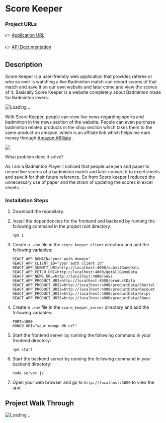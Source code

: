 # Score Keeper

### Project URLs
👉 [Application URL](https://score-keper.netlify.app)  

👉 [API Documentation](https://documenter.getpostman.com/view/25693870/2s93m622Rg)



## Description
Score Keeper is a user-friendly web application that provides raferee or who so ever is watching a live Badminton match can record scores of that match and save it on our own website and later come and view the scores of it. Basically Score Keeper is a website completely about Badminton made for Badminton lovers.

![Loading ..](https://res.cloudinary.com/dmewxwr0i/image/upload/c_crop,h_100,r_13,w_1271,x_0,y_0/v1685005715/Screenshot_2023-05-25_at_2.24.23_PM_ilnzf7.png)

With Score Keeper, people can view live news regarding sports and badminton in the news section of the website. People can even purchase badminton related products in the shop section which takes them to the same product on amazon, which is an affliate link which helps me earn money through [Amazon Affiliate](https://affiliate-program.amazon.in/) .   

<img src="https://res.cloudinary.com/dmewxwr0i/image/upload/r_26/v1685007338/Screenshot_2023-05-25_at_3.04.42_PM_lnue1k.png">

What problem does it solve?

As I am a Badminton Player I noticed that people use pen and paper to record live scores of a badminton match and later convert it to excel sheets and save it for their future reference. So from Score keeper I reduced the unnecessary use of paper and the strain of updating the scores in excel sheets.  

### Installation Steps

1. Download the repository.
2. Install the dependencies for the frontend and backend by running the following command in the project root directory:

    ```
    npm i
    ```

3. Create a `.env` file in the `score_keeper_client` directory and add the following variables:

    ```
    REACT_APP_DOMAIN="your auth domain"
    REACT_APP_CLIENT_ID="your auth client id"
    REACT_APP_SUBMIT_URI=http://localhost:4000/submitGameData
    REACT_APP_FETCH_URI=http://localhost:4000/getAllGameData
    REACT_APP_NEWS_URL=http://localhost:4000/news
    REACT_APP_PRODUCT_URI=http://localhost:4000/productData
    REACT_APP_PRODUCT_URI2=http://localhost:4000/productData/Shuttel
    REACT_APP_PRODUCT_URI3=http://localhost:4000/productData/Racquet
    REACT_APP_PRODUCT_URI4=http://localhost:4000/productData/Grips
    REACT_APP_PRODUCT_URI5=http://localhost:4000/productData/Shoes
    ```

4. Create a `.env` file in the `score_keeper_server` directory and add the following variables:

    ```
    PORT=4000
    MONGO_URI="your mongo db url"
    ```

5. Start the frontend server by running the following command in your frontend directory:

    ```
    npm start
    ```

6. Start the backend server by running the following command in your backend directory:
    
    ```
    node server.js
    ```

7. Open your web browser and go to `http://localhost:3000` to view the app.


## Project Walk Through

![Loading ..](https://res.cloudinary.com/dmewxwr0i/image/upload/v1685012503/ezgif.com-video-to-gif_cinlf9.gif)
